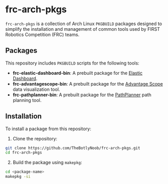 # frc-arch-pkgs

`frc-arch-pkgs` is a collection of Arch Linux `PKGBUILD` packages designed to simplify the installation and management of common tools used by FIRST Robotics Competition (FRC) teams.

## Packages

This repository includes `PKGBUILD` scripts for the following tools:

- **frc-elastic-dashboard-bin**: A prebuilt package for the [Elastic Dashboard](https://github.com/Gold872/elastic-dashboard).
- **frc-advantagescope-bin**: A prebuilt package for the [Advantage Scope](https://docs.advantagescope.org/) data visualization tool.
- **frc-pathplanner-bin**: A prebuilt package for the [PathPlanner](https://pathplanner.dev/home.html) path planning tool.

## Installation

To install a package from this repository:

1. Clone the repository:

```bash
git clone https://github.com/TheBotlyNoob/frc-arch-pkgs.git
cd frc-arch-pkgs
```

2. Build the package using `makepkg`:

```bash
cd <package-name>
makepkg -si
```
